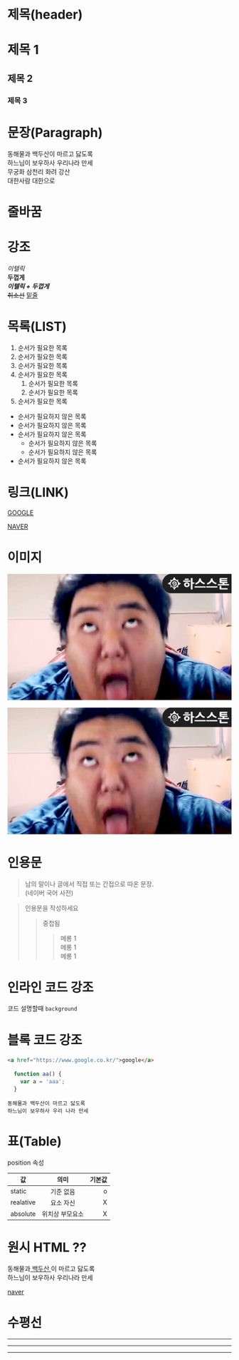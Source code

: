 # 제목(header)

# 제목 1 
## 제목 2 
### 제목 3



# 문장(Paragraph)

동해물과 백두산이 마르고 닳도록  
하느님이 보우하사 우리나라 만세  
무궁화 삼천리 화려 강산<br/> 대한사람 대한으로

# 줄바꿈


# 강조

_이텔릭_  
**두껍게**  
**_이텔릭 + 두껍게_**  
~~취소선~~
<u>밑줄</u>

# 목록(LIST)

1. 순서가 필요한 목록  
1. 순서가 필요한 목록
1. 순서가 필요한 목록
1. 순서가 필요한 목록
    1. 순서가 필요한 목록
    1. 순서가 필요한 목록
1. 순서가 필요한 목록

- 순서가 필요하지 않은 목록 
- 순서가 필요하지 않은 목록 
- 순서가 필요하지 않은 목록 
    - 순서가 필요하지 않은 목록 
    - 순서가 필요하지 않은 목록 
- 순서가 필요하지 않은 목록 

# 링크(LINK)

[GOOGLE](https://google.com)

[NAVER](https://naver.com "NAVER로 이동")

# 이미지 

![gong](./images/5cc1275a286e103446db5924c445f95e.jpg)

[![gong](./images/5cc1275a286e103446db5924c445f95e.jpg)](https://naver.com "naver")

# 인용문

> 남의 말이나 글에서 직접 또는 간접으로 따온 문장.  
> (네이버 국어 사전)

> 인용문을 작성하세요
>>중첩됨
>>>메롱 1  
>>>메롱 1  
>>>메롱 1

# 인라인 코드 강조

코드 설명할때 `background` 

# 블록 코드 강조

```html
<a href="https://www.google.co.kr/">google</a>
```

```javascript
  function aa() {
    var a = 'aaa';
  }
```

```plain text
동해물과 백두산이 마르고 닳도록  
하느님이 보우하사 우리 나라 만세
```


# 표(Table)

position 속성

값 | 의미 | 기본값
--|:--:|--:
static | 기준 없음 | o
realative | 요소 자신 | X
absolute | 위치상 부모요소 | X

# 원시 HTML ?? 

동해물과<span style="text-decoration : underline;"> 백두산 </span>이 마르고 닳도록<br/> 하느님이 보우하사 우리나라 만세

<a href="https://naver.com"
title= "NAVVER이동">naver</a>

# 수평선 

---

***

___